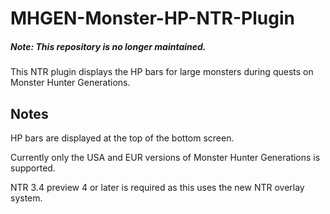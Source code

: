 # MHGEN-Monster-HP-NTR-Plugin

##### Note: This repository is no longer maintained.

This NTR plugin displays the HP bars for large monsters during quests on Monster Hunter Generations.

## Notes

HP bars are displayed at the top of the bottom screen.

Currently only the USA and EUR versions of Monster Hunter Generations is supported.

NTR 3.4 preview 4 or later is required as this uses the new NTR overlay system.

